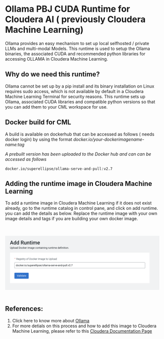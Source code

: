 
# Ollama PBJ CUDA Runtime for Cloudera AI ( previously Cloudera Machine Learning)
Ollama provides an easy mechanism to set up local selfhosted / private LLMs and multi-modal Models. This runtime is used to setup the Ollama binaries, the associated CUDA and recommended python libraries for accessing OLLAMA in Cloudera Machine Learning. 

## Why do we need this runtime?
Ollama cannot be set up by a pip install and its binary installation on Linux requires sudo access, which is not available by default in a Cloudera Machine Learning Terminal for security reasons. 
This runtime sets up Ollama, associated CUDA libraries and compatible python versions so that you can add them to your CML workspace for use.



## Docker build for CML 
A  build is available on dockerhub that can be accessed as follows ( needs docker login) by using the format _docker.io/your-dockerimagename-name:tag_ 

*A prebuilt version has been uploaded to the Docker hub and can can be accessed as follows*
```
docker.io/superellipse/ollama-serve-and-pull:v2.7
```
## Adding the runtime image in Cloudera Machine Learning
To add a runtime image in Cloudera Machine Learning if it does not exist already, go to the runtime catalog in control pane, and click on add runtime. you can add the details as below. Replace the runtime image with your own image details and tags if you are building your own docker image.


 <br> <br>
![Adding Runtime](./picture/AddingRuntimeinCML.png)
<br><br>
## References: 
1. Click here to know more about [Ollama](https://www.ollama.com/)
2. For more detials on this process and how to add this image to Cloudera Machine Learning, please refer to this [Cloudera Documentation Page](https://docs.cloudera.com/machine-learning/cloud/runtimes/topics/ml-runtimes-overview.html)